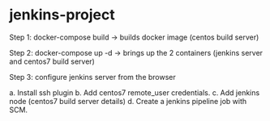 # jenkins-project

Step 1: docker-compose build  -> builds docker image (centos build server)

Step 2: docker-compose up -d  -> brings up the 2 containers (jenkins server and centos7 build server)

Step 3: configure jenkins server from the browser

  a. Install ssh plugin
  b. Add centos7 remote_user credentials.
  c. Add jenkins node (centos7 build server details)
  d. Create a jenkins pipeline job with SCM. 
